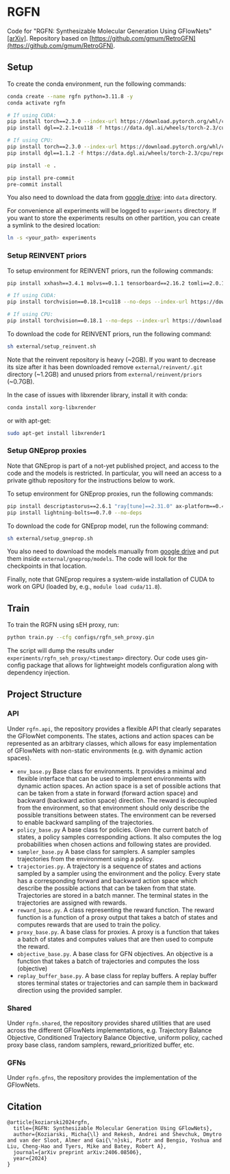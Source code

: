 # RGFN

Code for "RGFN: Synthesizable Molecular Generation Using GFlowNets" [[arXiv]](https://arxiv.org/abs/2406.08506).
Repository based on [https://github.com/gmum/RetroGFN](https://github.com/gmum/RetroGFN).

## Setup

To create the conda environment, run the following commands:

```bash
conda create --name rgfn python=3.11.8 -y
conda activate rgfn

# If using CUDA:
pip install torch==2.3.0 --index-url https://download.pytorch.org/whl/cu118
pip install dgl==2.2.1+cu118 -f https://data.dgl.ai/wheels/torch-2.3/cu118/repo.html

# If using CPU:
pip install torch==2.3.0 --index-url https://download.pytorch.org/whl/cpu
pip install dgl==1.1.2 -f https://data.dgl.ai/wheels/torch-2.3/cpu/repo.html

pip install -e .

pip install pre-commit
pre-commit install
```

You also need to download the data
from [google drive](https://drive.google.com/drive/folders/1h53J3XT_usqnR87JvxJfvF15BOyjp17k): into `data` directory.

For convenience all experiments will be logged to `experiments` directory. If you want to store the experiments results
on other partition, you can create a symlink to the desired location:

```bash
ln -s <your_path> experiments
```

### Setup REINVENT priors

To setup environment for REINVENT priors, run the following commands:

```bash
pip install xxhash==3.4.1 molvs==0.1.1 tensorboard==2.16.2 tomli==2.0.1 pathos==0.3.2 numpy==1.26.4 mmpdb==2.1

# If using CUDA:
pip install torchvision==0.18.1+cu118 --no-deps --index-url https://download.pytorch.org/whl/cu118

# If using CPU:
pip install torchvision==0.18.1 --no-deps --index-url https://download.pytorch.org/whl/cpu
```

To download the code for REINVENT priors, run the following command:

```bash
sh external/setup_reinvent.sh
```

Note that the reinvent repository is heavy (~2GB). If you want to decrease its size after it has been downloaded
remove `external/reinvent/.git` directory (~1.2GB) and unused priors from `external/reinvent/priors` (~0.7GB).

In the case of issues with libxrender library, install it with conda:

```bash
conda install xorg-libxrender
```

or with apt-get:

```bash
sudo apt-get install libxrender1
```

### Setup GNEprop proxies

Note that GNEprop is part of a not-yet published project, and access to the code and the models is restricted. In particular, you will need an access to a private github repository for the instructions below to work.

To setup environment for GNEprop proxies, run the following commands:

```bash
pip install descriptastorus==2.6.1 "ray[tune]==2.31.0" ax-platform==0.4.0 matplotlib==3.9.0 seaborn==0.13.2 umap-learn==0.5.6 pytorch-lightning==1.9.5
pip install lightning-bolts==0.7.0 --no-deps
```

To download the code for GNEprop model, run the following command:

```bash
sh external/setup_gneprop.sh
```

You also need to download the models manually from [google drive](https://drive.google.com/drive/folders/1v1kmXnxDxrMc_UrlP3ug7f6Ekfs5Z8QC) and put them inside `external/gneprop/models`. The code will look for the checkpoints in that location.

Finally, note that GNEprop requires a system-wide installation of CUDA to work on GPU (loaded by, e.g., `module load cuda/11.8`).

## Train

To train the RGFN using sEH proxy, run:

```sh
python train.py --cfg configs/rgfn_seh_proxy.gin
```

The script will dump the results under `experiments/rgfn_seh_proxy/<timestamp>` directory. Our code uses gin-config
package that allows for lightweight models configuration along with dependency injection.

## Project Structure

### API

Under `rgfn.api`, the repository provides a flexible API that clearly separates the GFlowNet components. The states,
actions and action spaces can be represented as an arbitrary classes, which allows for easy implementation of GFlowNets
with non-static environments (e.g. with dynamic action spaces).

- `env_base.py` Base class for environments. It provides a minimal and flexible interface that can be used to implement
  environments with dynamic action spaces. An action space is a set of possible actions that can be taken from a state
  in forward (forward action space) and backward (backward action space) direction. The reward is decoupled from the
  environment, so that environment should only describe the possible transitions between states. The environment can be
  reversed to enable backward sampling of the trajectories.
- `policy_base.py` A base class for policies. Given the current batch of states, a policy samples corresponding actions.
  It also computes the log probabilities when chosen actions and following states are provided.
- `sampler_base.py` A base class for samplers. A sampler samples trajectories from the environment using a policy.
- `trajectories.py`. A trajectory is a sequence of states and actions sampled by a sampler using the environment and the
  policy. Every state has a corresponding forward and backward action space which describe the possible actions that can
  be taken from that state. Trajectories are stored in a batch manner. The terminal states in the trajectories are
  assigned with rewards.
- `reward_base.py`. A class representing the reward function. The reward function is a function of a proxy output that
  takes a batch of states and computes rewards that are used to train the policy.
- `proxy_base.py`. A base class for proxies. A proxy is a function that takes a batch of states and computes values that
  are then used to compute the reward.
- `objective_base.py`. A base class for GFN objectives. An objective is a function that takes a batch of trajectories
  and computes the loss (objective)
- `replay_buffer_base.py`. A base class for replay buffers. A replay buffer stores terminal states or trajectories and
  can sample them
  in backward direction using the provided sampler.

### Shared

Under `rgfn.shared`, the repository provides shared utilities that are used across the different GFlowNets
implementations, e.g. Trajectory Balance Objective, Conditioned Trajectory Balance Objective, uniform policy, cached
proxy base class, random samplers, reward_prioritized buffer, etc.

### GFNs

Under `rgfn.gfns`, the repository provides the implementation of the GFlowNets.

## Citation

```text
@article{koziarski2024rgfn,
  title={RGFN: Synthesizable Molecular Generation Using GFlowNets},
  author={Koziarski, Micha{\l} and Rekesh, Andrei and Shevchuk, Dmytro and van der Sloot, Almer and Gai{\'n}ski, Piotr and Bengio, Yoshua and Liu, Cheng-Hao and Tyers, Mike and Batey, Robert A},
  journal={arXiv preprint arXiv:2406.08506},
  year={2024}
}
```
